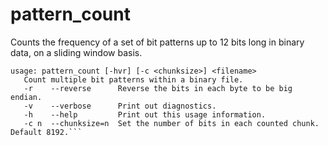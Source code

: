 # pattern_count
Counts the frequency of a set of bit patterns up to 12 bits long in binary data, on a sliding window basis.

```
usage: pattern_count [-hvr] [-c <chunksize>] <filename>
   Count multiple bit patterns within a binary file.
   -r    --reverse      Reverse the bits in each byte to be big endian.
   -v    --verbose      Print out diagnostics.
   -h    --help         Print out this usage information.
   -c n  --chunksize=n  Set the number of bits in each counted chunk. Default 8192.```

